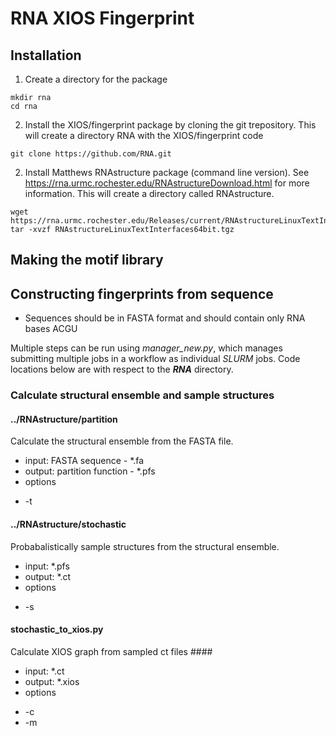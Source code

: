 # RNA XIOS Fingerprint

## Installation
1. Create a directory for the package
```
mkdir rna
cd rna
```
2. Install the XIOS/fingerprint package by cloning the git trepository. 
This will create a directory RNA with the XIOS/fingerprint code
```commandline
git clone https://github.com/RNA.git
```
2. Install Matthews RNAstructure package (command line version).
See https://rna.urmc.rochester.edu/RNAstructureDownload.html for more information. This will create a directory called RNAstructure. 
```
wget https://rna.urmc.rochester.edu/Releases/current/RNAstructureLinuxTextInterfaces64bit.tgz
tar -xvzf RNAstructureLinuxTextInterfaces64bit.tgz
```

## Making the motif library

## Constructing fingerprints from sequence
* Sequences should be in FASTA format and should contain only RNA bases ACGU

Multiple steps can be run using *manager_new.py*, which manages submitting multiple jobs 
in a workflow as individual *SLURM* jobs. 
Code locations below are with respect to the ***RNA*** directory.

### Calculate structural ensemble and sample structures
#### ../RNAstructure/partition
Calculate the structural ensemble from the FASTA file.
 * input: FASTA sequence - *.fa
 * output: partition function - *.pfs
 * options
  - -t

#### ../RNAstructure/stochastic
Probabalistically sample structures from the structural ensemble.
 * input: *.pfs
 * output: *.ct
 * options
  - -s

#### stochastic_to_xios.py
Calculate XIOS graph from sampled ct files ####
 * input: *.ct
 * output: *.xios
 * options
  - -c
  - -m





